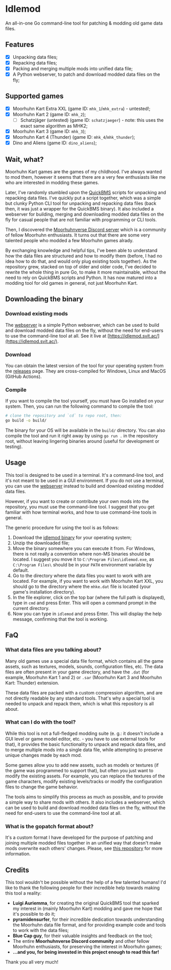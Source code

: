 # Idlemod

An all-in-one Go command-line tool for patching & modding old game data files.

## Features

- [x] Unpacking data files;
- [x] Repacking data files;
- [x] Packing and merging multiple mods into unified data file;
- [x] A Python webserver, to patch and download modded data files on the fly;

## Supported games

- [x] Moorhuhn Kart Extra XXL (game ID: `mhk_1`/`mhk_extra`) - untested!;
- [x] Moorhuhn Kart 2 (game ID: `mhk_2`);
  - [ ] Schatzjäger (untested) (game ID: `schatzjaeger`) - note: this uses the exact same algorithm as MHK2;
- [x] Moorhuhn Kart 3 (game ID: `mhk_3`);
- [x] Moorhuhn Kart 4 (Thunder) (game ID: `mhk_4`/`mhk_thunder`);
- [x] Dino and Aliens (game ID: `dino_aliens`);

## Wait, what?

Moorhuhn Kart games are the games of my childhood. I've always wanted to mod them, however it seems that there are a very few enthusiasts like me who are interested in modding these games.

Later, I've randomly stumbled upon the [QuickBMS](https://aluigi.altervista.org/quickbms.htm) scripts for unpacking and repacking data files. I've quickly put a script together, which was a simple but clunky Python CLI tool for unpacking and repacking data files (back then, it was just a wrapper for the QuickBMS binary). It also included a webserver for building, merging and downloading modded data files on the fly for casual people that are not familiar with programming or CLI tools.

Then, I discovered the [Moorhuhnverse Discord server](https://discord.gg/buJ64SrHxY) which is a community of fellow Moorhuhn enthusiasts. It turns out that there are some very talented people who modded a few Moorhuhn games alrady.

By exchanging knowledge and helpful tips, I've been able to understand how the data files are structured and how to modify them (before, I had no idea how to do that, and would only plug existing tools together). As the repository grew, stacked on top of older and older code, I've decided to rewrite the whole thing in pure Go, to make it more maintainable, without the need to rely on QuickBMS scripts and Python. It has now matured into a modding tool for old games in general, not just Moorhuhn Kart.

## Downloading the binary

### Download existing mods

The [webserver](./webserver/) is a simple Python webserver, which can be used to build and download modded data files on the fly, without the need for end-users to use the command-line tool at all. See it live at [https://idlemod.svit.ac/](https://idlemod.svit.ac/).

### Download

You can obtain the latest version of the tool for your operating system from the [releases](https://github.com/SKevo18/idlemod/releases) page. They are cross-compiled for Windows, Linux and MacOS (GitHub Actions).

### Compile

If you want to compile the tool yourself, you must have Go installed on your system. Then, you can run the following command to compile the tool:

```bash
# clone the repository and `cd` to repo root, then:
go build -o build/
```

The binary for your OS will be available in the `build/` directory. You can also compile the tool and run it right away by using `go run .` in the repository root, without leaving lingering binaries around (useful for development or testing).

## Usage

This tool is designed to be used in a terminal. It's a command-line tool, and it's not meant to be used in a GUI environment. If you do not use a terminal, you can use the [webserver](./webserver/) instead to build and download existing modded data files.

However, if you want to create or contribute your own mods into the repository, you must use the command-line tool. I suggest that you get familiar with how terminal works, and how to use command-line tools in general.

The generic procedure for using the tool is as follows:

1. Download the [idlemod binary](https://github.com/SKevo18/idlemod/releases) for your operating system;
2. Unzip the downloaded file;
3. Move the binary somewhere you can execute it from. For Windows, there is not really a convention where non-MS binaries should be located. I suggest you move it to `C:\Program Files\idlemod.exe`, as `C:\Program Files\` should be in your `PATH` environment variable by default.
4. Go to the directory where the data files you want to work with are located. For example, if you want to work with Moorhuhn Kart XXL, you should go to the directory where the `mhke.dat` file is located (your game's installation directory).
5. In the file explorer, click on the top bar (where the full path is displayed), type in `cmd` and press Enter. This will open a command prompt in the current directory.
6. Now you can type in `idlemod` and press Enter. This will display the help message, confirming that the tool is working.

## FaQ

### What data files are you talking about?

Many old games use a special data file format, which contains all the game assets, such as textures, models, sounds, configuration files, etc. The data files are often present in your game directory, and have the `.dat` (for example, Moorhuhn Kart 1 and 2) or `.sar` (Moorhuhn Kart 3 and Moorhuhn Kart: Thunder) extension.

These data files are packed with a custom compression algorithm, and are not directly readable by any standard tools. That's why a special tool is needed to unpack and repack them, which is what this repository is all about.

### What can I do with the tool?

While this tool is not a full-fledged modding suite (e. g.: it doesn't include a GUI level or game model editor, etc. - you have to use external tools for that), it provides the basic functionality to unpack and repack data files, and to merge multiple mods into a single data file, while attempting to preserve unique changes made by each mod.

Some games allow you to add new assets, such as models or textures (if the game was programmed to support that), but often you just want to modify the existing assets. For example, you can replace the textures of the game characters, modify existing levels/tracks or modify the configuration files to change the game behavior.

The tools aims to simplify this process as much as possible, and to provide a simple way to share mods with others. It also includes a webserver, which can be used to build and download modded data files on the fly, without the need for end-users to use the command-line tool at all.

### What is the gopatch format about?

It's a custom format I have developed for the purpose of patching and joining multiple modded files together in an unified way that doesn't make mods overwrite each others' changes. Please, see [this repository](https://github.com/SKevo18/gopatch) for more information.

## Credits

This tool wouldn't be possible without the help of a few talented humans! I'd like to thank the following people for their incredible help towards making this tool a reality:

- **Luigi Auriemma**, for creating the original QuickBMS tool that sparked my interest in (mainly Moorhuhn Kart) modding and gave me hope that it's possible to do it;
- **pyramidensurfer**, for their incredible dedication towards understanding the Moorhuhn data file format, and for providing example code and tools to work with the data files;
- **Blue Cap guy**, for their valuable insights and feedback on the tool;
- The entire **Moorhuhnverse Discord community** and other fellow Moorhuhn enthusiasts, for preserving the interest in Moorhuhn games;
- **...and you, for being invested in this project enough to read this far!**

Thank you all very much!
